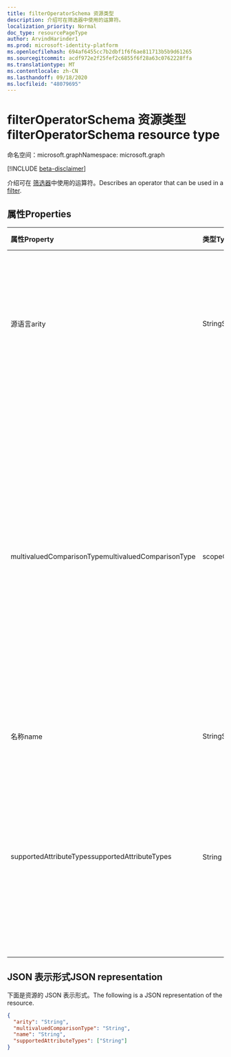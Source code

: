 ```yaml
---
title: filterOperatorSchema 资源类型
description: 介绍可在筛选器中使用的运算符。
localization_priority: Normal
doc_type: resourcePageType
author: ArvindHarinder1
ms.prod: microsoft-identity-platform
ms.openlocfilehash: 694af6455cc7b2dbf1f6f6ae811713b5b9d61265
ms.sourcegitcommit: acdf972e2f25fef2c6855f6f28a63c0762228ffa
ms.translationtype: MT
ms.contentlocale: zh-CN
ms.lasthandoff: 09/18/2020
ms.locfileid: "48079695"
---
```

# <a name="filteroperatorschema-resource-type"></a><span data-ttu-id="a50ef-103">filterOperatorSchema 资源类型</span><span class="sxs-lookup"><span data-stu-id="a50ef-103">filterOperatorSchema resource type</span></span>

<span data-ttu-id="a50ef-104">命名空间：microsoft.graph</span><span class="sxs-lookup"><span data-stu-id="a50ef-104">Namespace: microsoft.graph</span></span>

[!INCLUDE [beta-disclaimer](../../includes/beta-disclaimer.md)]

<span data-ttu-id="a50ef-105">介绍可在 [筛选器](synchronization-filter.md)中使用的运算符。</span><span class="sxs-lookup"><span data-stu-id="a50ef-105">Describes an operator that can be used in a [filter](synchronization-filter.md).</span></span>

## <a name="properties"></a><span data-ttu-id="a50ef-106">属性</span><span class="sxs-lookup"><span data-stu-id="a50ef-106">Properties</span></span>

| <span data-ttu-id="a50ef-107">属性</span><span class="sxs-lookup"><span data-stu-id="a50ef-107">Property</span></span>                   | <span data-ttu-id="a50ef-108">类型</span><span class="sxs-lookup"><span data-stu-id="a50ef-108">Type</span></span>                      | <span data-ttu-id="a50ef-109">说明</span><span class="sxs-lookup"><span data-stu-id="a50ef-109">Description</span></span>    |
|:---------------------------|:--------------------------|:---------------|
|<span data-ttu-id="a50ef-110">源语言</span><span class="sxs-lookup"><span data-stu-id="a50ef-110">arity</span></span>                       |<span data-ttu-id="a50ef-111">String</span><span class="sxs-lookup"><span data-stu-id="a50ef-111">String</span></span>          |<span data-ttu-id="a50ef-112">运算符的 Arity。</span><span class="sxs-lookup"><span data-stu-id="a50ef-112">Arity of the operator.</span></span> <span data-ttu-id="a50ef-113">可取值为：`Binary`、`Unary`。</span><span class="sxs-lookup"><span data-stu-id="a50ef-113">Possible values are: `Binary`, `Unary`.</span></span> <span data-ttu-id="a50ef-114">默认值为 `Binary` 。</span><span class="sxs-lookup"><span data-stu-id="a50ef-114">The default is `Binary`.</span></span>|
|<span data-ttu-id="a50ef-115">multivaluedComparisonType</span><span class="sxs-lookup"><span data-stu-id="a50ef-115">multivaluedComparisonType</span></span>   |<span data-ttu-id="a50ef-116">scopeOperatorMultiValuedComparisonType</span><span class="sxs-lookup"><span data-stu-id="a50ef-116">scopeOperatorMultiValuedComparisonType</span></span>          |<span data-ttu-id="a50ef-117">可取值为：`All`、`Any`。</span><span class="sxs-lookup"><span data-stu-id="a50ef-117">Possible values are: `All`, `Any`.</span></span> <span data-ttu-id="a50ef-118">仅适用于多值属性。</span><span class="sxs-lookup"><span data-stu-id="a50ef-118">Applies only to multivalued attributes.</span></span> <span data-ttu-id="a50ef-119">`All` 表示所有值都必须满足条件。</span><span class="sxs-lookup"><span data-stu-id="a50ef-119">`All` means that all values must satisfy the condition.</span></span> <span data-ttu-id="a50ef-120">`Any` 表示必须至少有一个值满足条件。</span><span class="sxs-lookup"><span data-stu-id="a50ef-120">`Any` means that at least one value has to satisfy the condition.</span></span> <span data-ttu-id="a50ef-121">默认值为 `All` 。</span><span class="sxs-lookup"><span data-stu-id="a50ef-121">The default is `All`.</span></span>|
|<span data-ttu-id="a50ef-122">名称</span><span class="sxs-lookup"><span data-stu-id="a50ef-122">name</span></span>                        |<span data-ttu-id="a50ef-123">String</span><span class="sxs-lookup"><span data-stu-id="a50ef-123">String</span></span>                     |<span data-ttu-id="a50ef-124">运算符名称。</span><span class="sxs-lookup"><span data-stu-id="a50ef-124">Operator name.</span></span> |
|<span data-ttu-id="a50ef-125">supportedAttributeTypes</span><span class="sxs-lookup"><span data-stu-id="a50ef-125">supportedAttributeTypes</span></span>     |<span data-ttu-id="a50ef-126">String 集合</span><span class="sxs-lookup"><span data-stu-id="a50ef-126">String collection</span></span>         |<span data-ttu-id="a50ef-127">运算符支持的属性类型。</span><span class="sxs-lookup"><span data-stu-id="a50ef-127">Attribute types supported by the operator.</span></span> <span data-ttu-id="a50ef-128">可取值为：`Boolean`、`Binary`、`Reference`、`Integer`、`String`。</span><span class="sxs-lookup"><span data-stu-id="a50ef-128">Possible values are: `Boolean`, `Binary`, `Reference`, `Integer`, `String`.</span></span>|

## <a name="json-representation"></a><span data-ttu-id="a50ef-129">JSON 表示形式</span><span class="sxs-lookup"><span data-stu-id="a50ef-129">JSON representation</span></span>

<span data-ttu-id="a50ef-130">下面是资源的 JSON 表示形式。</span><span class="sxs-lookup"><span data-stu-id="a50ef-130">The following is a JSON representation of the resource.</span></span>

<!-- {
  "blockType": "resource",
  "optionalProperties": [

  ],
  "@odata.type": "microsoft.graph.filterOperatorSchema"
}-->

```json
{
  "arity": "String",
  "multivaluedComparisonType": "String",
  "name": "String",
  "supportedAttributeTypes": ["String"]
}

```

<!-- uuid: 8fcb5dbc-d5aa-4681-8e31-b001d5168d79
2015-10-25 14:57:30 UTC -->
<!--
{
  "type": "#page.annotation",
  "description": "filterOperatorSchema resource",
  "keywords": "",
  "section": "documentation",
  "tocPath": "",
  "suppressions": []
}
-->


